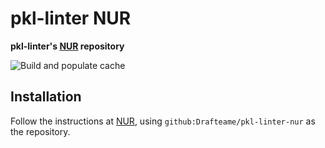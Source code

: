 # pkl-linter NUR

**pkl-linter's [NUR](https://github.com/nix-community/NUR) repository**

<!-- Remove this if you don't use github actions -->
![Build and populate cache](https://github.com/Drafteame/pkl-linter-nur/workflows/Build%20and%20populate%20cache/badge.svg)

<!--
Uncomment this if you use travis:

[![Build Status](https://travis-ci.com/<YOUR_TRAVIS_USERNAME>/nur-packages.svg?branch=master)](https://travis-ci.com/<YOUR_TRAVIS_USERNAME>/nur-packages)
-->
<!-- [![Cachix Cache](https://img.shields.io/badge/cachix-<YOUR_CACHIX_CACHE_NAME>-blue.svg)](https://<YOUR_CACHIX_CACHE_NAME>.cachix.org) -->

## Installation

Follow the instructions at [NUR](https://github.com/nix-community/NUR), using
`github:Drafteame/pkl-linter-nur` as the repository.
